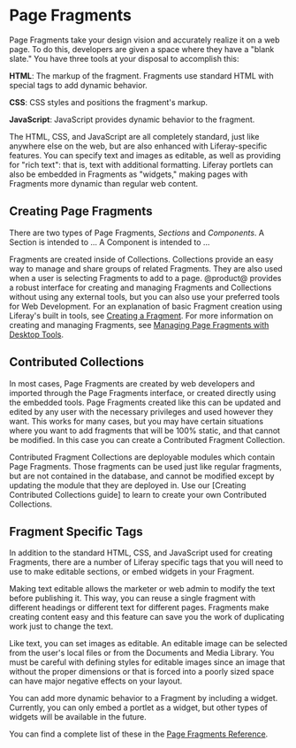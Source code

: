# Page Fragments [](id=developing-fragments)

Page Fragments take your design vision and accurately realize it on a web page. 
To do this, developers are given a space where they have a "blank slate."  You 
have three tools at your disposal to accomplish this:

**HTML**: The markup of the fragment. Fragments use standard HTML with 
   special tags to add dynamic behavior.

**CSS**: CSS styles and positions the fragment's markup. 

**JavaScript**: JavaScript provides dynamic behavior to the fragment.

The HTML, CSS, and JavaScript are all completely standard, just like anywhere
else on the web, but are also enhanced with Liferay-specific features. You can
specify text and images as editable, as well as providing for "rich text": that
is, text with additional formatting. Liferay portlets can also be embedded in
Fragments as "widgets," making pages with Fragments more dynamic than regular
web content.

## Creating Page Fragments

There are two types of Page Fragments, *Sections* and *Components*. A Section
is intended to ... A Component is intended to ... 

Fragments are created inside of Collections. Collections provide an easy way to 
manage and share groups of related Fragments. They are also used when a user is 
selecting Fragments to add to a page. @product@ provides a robust interface for 
creating and managing Fragments and Collections without using any external 
tools, but you can also use your preferred tools for Web Development. For an 
explanation of basic Fragment creation using Liferay's built in tools, see 
[Creating a Fragment](link). For more information on creating and managing 
Fragments, see [Managing Page Fragments with Desktop Tools](link).

## Contributed Collections

In most cases, Page Fragments are created by web developers and imported 
through the Page Fragments interface, or created directly using the embedded 
tools. Page Fragments created like this can be updated and edited by any user 
with the necessary privileges and used however they want. This works for many 
cases, but you may have certain situations where you want to add fragments that 
will be 100% static, and that cannot be modified. In this case you can create a 
Contributed Fragment Collection.

Contributed Fragment Collections are deployable modules which contain Page 
Fragments. Those fragments can be used just like regular fragments, but are not 
contained in the database, and cannot be modified except by updating the module 
that they are deployed in. Use our [Creating Contributed Collections guide] to 
learn to create your own Contributed Collections.

## Fragment Specific Tags

In addition to the standard HTML, CSS, and JavaScript used for creating 
Fragments, there are a number of Liferay specific tags that you will need to 
use to make editable sections, or embed widgets in your Fragment.

Making text editable allows the marketer or web admin to modify the text before
publishing it. This way, you can reuse a single fragment with different headings
or different text for different pages. Fragments make creating content easy and
this feature can save you the work of duplicating work just to change the text. 

Like text, you can set images as editable. An editable image can be
selected from the user's local files or from the Documents and Media Library.
You must be careful with defining styles for editable images since an image that
without the proper dimensions or that is forced into a poorly sized space can
have major negative effects on your layout. 

You can add more dynamic behavior to a Fragment by including a widget. 
Currently, you can only embed a portlet as a widget, but other types of widgets
will be available in the future.

You can find a complete list of these in the [Page Fragments Reference](link).
